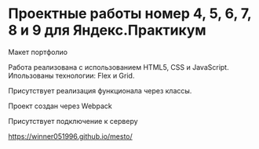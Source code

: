 # Проектные работы номер 4, 5, 6, 7, 8 и 9 для Яндекс.Практикум

Макет портфолио

Работа реализована с использованием HTML5, СSS и JavaScript.
Ипользованы технологии: Flex и Grid. 

Присутствует реализация функционала через классы.

Проект создан через Webpack

Присутствует подключение к серверу

https://winner051996.github.io/mesto/